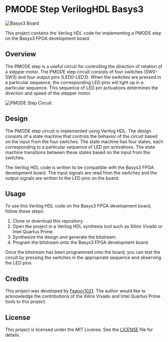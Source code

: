# PMODE Step VerilogHDL Basys3

![Basys3 Board](https://st2.myideasoft.com/shop/dr/21/myassets/products/964/pr_01_1964.png?revision=1419240942)

This project contains the Verilog HDL code for implementing a PMODE step on the Basys3 FPGA development board.

## Overview

The PMODE step is a useful circuit for controlling the direction of rotation of a stepper motor. The PMODE step circuit consists of four switches (SW0-SW3) and four output pins (LED0-LED3). When the switches are pressed in a particular sequence, the corresponding LED pins will light up in a particular sequence. This sequence of LED pin activations determines the direction and speed of the stepper motor.

![PMODE Step Circuit](https://digilent.com/reference/_media/reference/pmod/pmodstep/pmodstep-0.png)

## Design

The PMODE step circuit is implemented using Verilog HDL. The design consists of a state machine that controls the behavior of the circuit based on the input from the four switches. The state machine has four states, each corresponding to a particular sequence of LED pin activations. The state machine transitions between these states based on the input from the switches.

The Verilog HDL code is written to be compatible with the Basys3 FPGA development board. The input signals are read from the switches and the output signals are written to the LED pins on the board.

## Usage

To use this Verilog HDL code on the Basys3 FPGA development board, follow these steps:

1. Clone or download this repository.
2. Open the project in a Verilog HDL synthesis tool such as Xilinx Vivado or Intel Quartus Prime.
3. Synthesize the design and generate the bitstream.
4. Program the bitstream onto the Basys3 FPGA development board.

Once the bitstream has been programmed onto the board, you can test the circuit by pressing the switches in the appropriate sequence and observing the LED pins.

## Credits

This project was developed by [Feanor1021](https://github.com/Feanor1021). The author would like to acknowledge the contributions of the Xilinx Vivado and Intel Quartus Prime tools to this project.

## License

This project is licensed under the MIT License. See the [LICENSE](LICENSE) file for details.

